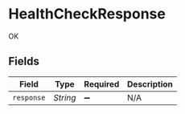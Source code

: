# HealthCheckResponse

OK


## Fields

| Field              | Type               | Required           | Description        |
| ------------------ | ------------------ | ------------------ | ------------------ |
| `response`         | *String*           | :heavy_minus_sign: | N/A                |
